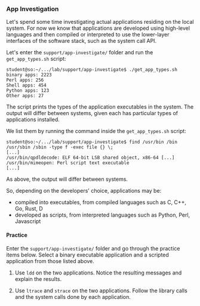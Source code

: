 ### App Investigation

Let's spend some time investigating actual applications residing on the local system.
For now we know that applications are developed using high-level languages and then compiled or interpreted to use the lower-layer interfaces of the software stack, such as the system call API.

Let's enter the `support/app-investigate/` folder and run the `get_app_types.sh` script:

```console
student@so:~/.../lab/support/app-investigate$ ./get_app_types.sh
binary apps: 2223
Perl apps: 256
Shell apps: 454
Python apps: 123
Other apps: 27
```

The script prints the types of the application executables in the system.
The output will differ between systems, given each has particular types of applications installed.

We list them by running the command inside the `get_app_types.sh` script:

```console
student@so:~/.../lab/support/app-investigate$ find /usr/bin /bin /usr/sbin /sbin -type f -exec file {} \;
[...]
/usr/bin/qpdldecode: ELF 64-bit LSB shared object, x86-64 [...]
/usr/bin/mimeopen: Perl script text executable
[...]
```

As above, the output will differ between systems.

So, depending on the developers' choice, applications may be:

* compiled into executables, from compiled languages such as C, C++, Go, Rust, D
* developed as scripts, from interpreted languages such as Python, Perl, Javascript

#### Practice

Enter the `support/app-investigate/` folder and go through the practice items below.
Select a binary executable application and a scripted application from those listed above.

1. Use `ldd` on the two applications.
   Notice the resulting messages and explain the results.

1. Use `ltrace` and `strace` on the two applications.
   Follow the library calls and the system calls done by each application.
